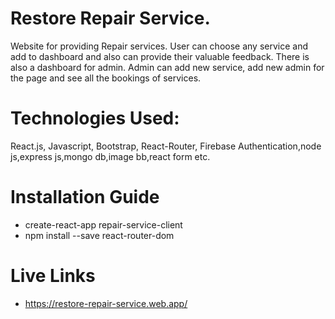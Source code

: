 # Restore Repair Service.
Website for providing Repair services. User can choose any service and add to dashboard and also can provide their valuable feedback. There is also a dashboard for admin. Admin can add new service, add new admin for the page and see all the bookings of services. 
# Technologies Used:
React.js, Javascript, Bootstrap, React-Router, Firebase Authentication,node js,express js,mongo db,image bb,react form etc.
# Installation Guide
- create-react-app repair-service-client
- npm install --save react-router-dom
# Live Links
- https://restore-repair-service.web.app/